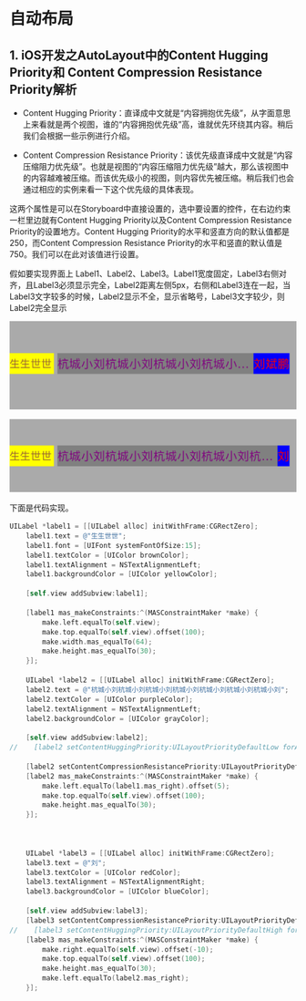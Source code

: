 # 自动布局

## 1. iOS开发之AutoLayout中的Content Hugging Priority和 Content Compression Resistance Priority解析

- Content Hugging Priority：直译成中文就是“内容拥抱优先级”，从字面意思上来看就是两个视图，谁的“内容拥抱优先级”高，谁就优先环绕其内容。稍后我们会根据一些示例进行介绍。
  
- Content Compression Resistance Priority：该优先级直译成中文就是“内容压缩阻力优先级”。也就是视图的“内容压缩阻力优先级”越大，那么该视图中的内容越难被压缩。而该优先级小的视图，则内容优先被压缩。稍后我们也会通过相应的实例来看一下这个优先级的具体表现。

这两个属性是可以在Storyboard中直接设置的，选中要设置的控件，在右边约束一栏里边就有Content Hugging Priority以及Content Compression Resistance Priority的设置地方。Content Hugging Priority的水平和竖直方向的默认值都是250，而Content Compression Resistance Priority的水平和竖直的默认值是750。我们可以在此对该值进行设置。


假如要实现界面上 Label1、Label2、Label3。Label1宽度固定，Label3右侧对齐，且Label3必须显示完全，Label2距离左侧5px，右侧和Label3连在一起，当Label3文字较多的时候，Label2显示不全，显示省略号，Label3文字较少，则Label2完全显示


![Label3文字较多](./../assets/2019-04-06-autolayout1.jpg)

![Label3文字较少](./../assets/2019-04-06-autolayout2.jpg)


下面是代码实现。

```Objective-c
UILabel *label1 = [[UILabel alloc] initWithFrame:CGRectZero];
    label1.text = @"生生世世";
    label1.font = [UIFont systemFontOfSize:15];
    label1.textColor = [UIColor brownColor];
    label1.textAlignment = NSTextAlignmentLeft;
    label1.backgroundColor = [UIColor yellowColor];
    
    [self.view addSubview:label1];
    
    [label1 mas_makeConstraints:^(MASConstraintMaker *make) {
        make.left.equalTo(self.view);
        make.top.equalTo(self.view).offset(100);
        make.width.mas_equalTo(64);
        make.height.mas_equalTo(30);
    }];
    
    UILabel *label2 = [[UILabel alloc] initWithFrame:CGRectZero];
    label2.text = @"杭城小刘杭城小刘杭城小刘杭城小刘杭城小刘杭城小刘杭城小刘";
    label2.textColor = [UIColor purpleColor];
    label2.textAlignment = NSTextAlignmentLeft;
    label2.backgroundColor = [UIColor grayColor];
    
    [self.view addSubview:label2];
//    [label2 setContentHuggingPriority:UILayoutPriorityDefaultLow forAxis:UILayoutConstraintAxisHorizontal];
    
    [label2 setContentCompressionResistancePriority:UILayoutPriorityDefaultLow forAxis:UILayoutConstraintAxisHorizontal];
    [label2 mas_makeConstraints:^(MASConstraintMaker *make) {
        make.left.equalTo(label1.mas_right).offset(5);
        make.top.equalTo(self.view).offset(100);
        make.height.mas_equalTo(30);
    }];
    
    
    
    UILabel *label3 = [[UILabel alloc] initWithFrame:CGRectZero];
    label3.text = @"刘";
    label3.textColor = [UIColor redColor];
    label3.textAlignment = NSTextAlignmentRight;
    label3.backgroundColor = [UIColor blueColor];
    
    [self.view addSubview:label3];
    [label3 setContentCompressionResistancePriority:UILayoutPriorityDefaultHigh forAxis:UILayoutConstraintAxisHorizontal];
//    [label3 setContentHuggingPriority:UILayoutPriorityDefaultHigh forAxis:UILayoutConstraintAxisHorizontal];
    [label3 mas_makeConstraints:^(MASConstraintMaker *make) {
        make.right.equalTo(self.view).offset(-10);
        make.top.equalTo(self.view).offset(100);
        make.height.mas_equalTo(30);
        make.left.equalTo(label2.mas_right);
    }];
```